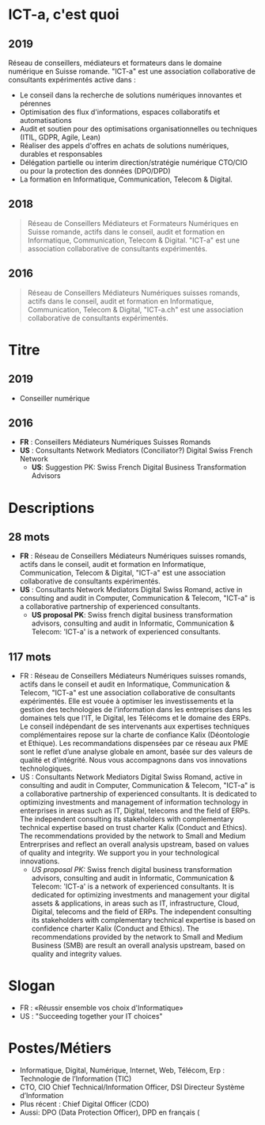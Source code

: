 # ICT-a, c'est quoi #
## 2019 ##
Réseau de conseillers, médiateurs et formateurs dans le domaine numérique en Suisse romande. "ICT-a" est une association collaborative de consultants expérimentés active dans :
* Le conseil dans la recherche de solutions numériques innovantes et pérennes
* Optimisation des flux d'informations, espaces collaboratifs et automatisations
* Audit et soutien pour des optimisations organisationnelles ou techniques (ITIL, GDPR, Agile, Lean)
* Réaliser des appels d'offres en achats de solutions numériques, durables et responsables
* Délégation partielle ou interim direction/stratégie numérique CTO/CIO ou pour la protection des données (DPO/DPD)
* La formation en Informatique, Communication, Telecom & Digital.

## 2018 ##
> Réseau de Conseillers Médiateurs et Formateurs Numériques en Suisse romande, actifs dans le conseil, audit et formation en Informatique, Communication, Telecom & Digital. "ICT-a" est une association collaborative de consultants expérimentés.

## 2016 ##
> Réseau de Conseillers Médiateurs Numériques suisses romands, actifs dans le conseil, audit et formation en Informatique, Communication, Telecom & Digital, "ICT-a.ch" est une association collaborative de consultants expérimentés.

# Titre #
## 2019 ##
* Conseiller numérique

## 2016 ##
* **FR** : Conseillers Médiateurs Numériques Suisses Romands 
* **US** : Consultants Network Mediators (Conciliator?) Digital Swiss French Network 
  * **US**: Suggestion PK: Swiss French Digital Business Transformation Advisors

# Descriptions #
## 28 mots ##
* **FR** : Réseau de Conseillers Médiateurs Numériques suisses romands, actifs dans le conseil, audit et formation en Informatique, Communication, Telecom & Digital, "ICT-a" est une association collaborative de consultants expérimentés. 
* **US** : Consultants Network Mediators Digital Swiss Romand, active in consulting and audit in Computer, Communication & Telecom, "ICT-a" is a collaborative partnership of experienced consultants.
  * **US proposal PK**: Swiss french digital business transformation advisors, consulting and audit in Informatic, Communication & Telecom: 'ICT-a' is a network of experienced consultants.

## 117 mots ##
* FR : Réseau de Conseillers Médiateurs Numériques suisses romands, actifs dans le conseil et audit en Informatique, Communication & Telecom, "ICT-a" est une association collaborative de consultants expérimentés. Elle est vouée à optimiser les investissements et la gestion des technologies de l’information dans les entreprises dans les domaines tels que l'IT, le Digital, les Télécoms et le domaine des ERPs. Le conseil indépendant de ses intervenants aux expertises techniques complémentaires repose sur la charte de confiance Kalix (Déontologie et Ethique).
Les recommandations dispensées par ce réseau aux PME sont le reflet d’une analyse globale en amont, basée sur des valeurs de qualité et d'intégrité. Nous vous accompagnons dans vos innovations technologiques.
* US : Consultants Network Mediators Digital Swiss Romand, active in consulting and audit in Computer, Communication & Telecom, "ICT-a" is a collaborative partnership of experienced consultants. It is dedicated to optimizing investments and management of information technology in enterprises in areas such as IT, Digital, telecoms and the field of ERPs. The independent consulting its stakeholders with complementary technical expertise based on trust charter Kalix (Conduct and Ethics). The recommendations provided by the network to Small and Medium Entrerprises and reflect an overall analysis upstream, based on values of quality and integrity. We support you in your technological innovations.
  * *US proposal PK:* Swiss french digital business transformation advisors, consulting and audit in Informatic, Communication & Telecom: 'ICT-a' is a network of experienced consultants. It is dedicated for optimizing investments and management your digital assets & applications, in areas such as IT, infrastructure, Cloud, Digital, telecoms and the field of ERPs. The independent consulting its stakeholders with complementary technical expertise is based on confidence charter Kalix (Conduct and Ethics). The recommendations provided by the network to Small and Medium Business (SMB) are result an overall analysis upstream, based on quality and integrity values.

# Slogan #
* FR : «Réussir ensemble vos choix d'Informatique»
* US : "Succeeding together your IT choices"

# Postes/Métiers #
* Informatique, Digital, Numérique, Internet, Web, Télécom, Erp : Technologie de l’Information (TIC)
* CTO, CIO Chief Technical/Information Officer, DSI Directeur Système d’Information
* Plus récent : Chief Digital Officer (CDO)
* Aussi: DPO (Data Protection Officer), DPD en français (
